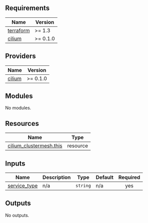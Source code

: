 ## Requirements

| Name | Version |
|------|---------|
| <a name="requirement_terraform"></a> [terraform](#requirement\_terraform) | >= 1.3 |
| <a name="requirement_cilium"></a> [cilium](#requirement\_cilium) | >= 0.1.0 |

## Providers

| Name | Version |
|------|---------|
| <a name="provider_cilium"></a> [cilium](#provider\_cilium) | >= 0.1.0 |

## Modules

No modules.

## Resources

| Name | Type |
|------|------|
| [cilium_clustermesh.this](https://registry.terraform.io/providers/littlejo/cilium/latest/docs/resources/clustermesh) | resource |

## Inputs

| Name | Description | Type | Default | Required |
|------|-------------|------|---------|:--------:|
| <a name="input_service_type"></a> [service\_type](#input\_service\_type) | n/a | `string` | n/a | yes |

## Outputs

No outputs.
